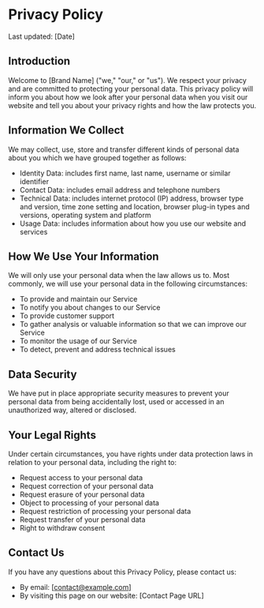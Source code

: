 # Privacy Policy

Last updated: [Date]

## Introduction

Welcome to [Brand Name] ("we," "our," or "us"). We respect your privacy and are committed to protecting your personal data. This privacy policy will inform you about how we look after your personal data when you visit our website and tell you about your privacy rights and how the law protects you.

## Information We Collect

We may collect, use, store and transfer different kinds of personal data about you which we have grouped together as follows:

- Identity Data: includes first name, last name, username or similar identifier
- Contact Data: includes email address and telephone numbers
- Technical Data: includes internet protocol (IP) address, browser type and version, time zone setting and location, browser plug-in types and versions, operating system and platform
- Usage Data: includes information about how you use our website and services

## How We Use Your Information

We will only use your personal data when the law allows us to. Most commonly, we will use your personal data in the following circumstances:

- To provide and maintain our Service
- To notify you about changes to our Service
- To provide customer support
- To gather analysis or valuable information so that we can improve our Service
- To monitor the usage of our Service
- To detect, prevent and address technical issues

## Data Security

We have put in place appropriate security measures to prevent your personal data from being accidentally lost, used or accessed in an unauthorized way, altered or disclosed.

## Your Legal Rights

Under certain circumstances, you have rights under data protection laws in relation to your personal data, including the right to:

- Request access to your personal data
- Request correction of your personal data
- Request erasure of your personal data
- Object to processing of your personal data
- Request restriction of processing your personal data
- Request transfer of your personal data
- Right to withdraw consent

## Contact Us

If you have any questions about this Privacy Policy, please contact us:

- By email: [contact@example.com]
- By visiting this page on our website: [Contact Page URL] 